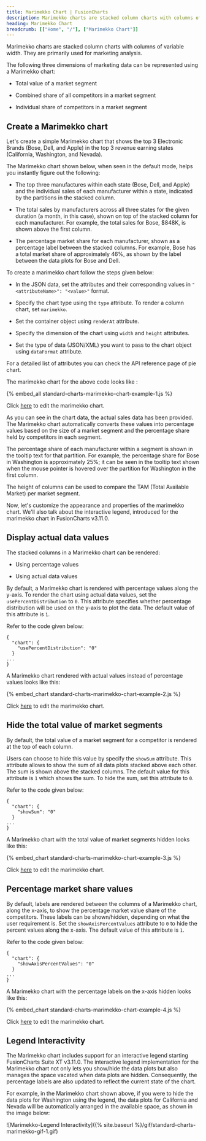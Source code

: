 ```yaml
---
title: Marimekko Chart | FusionCharts
description: Marimekko charts are stacked column charts with columns of variable width. They are primarily used for marketing analysis.
heading: Marimekko Chart
breadcrumb: [["Home", "/"], ["Marimekko Chart"]]
---
```


Marimekko charts are stacked column charts with columns of variable width. They are primarily used for marketing analysis.

The following three dimensions of marketing data can be represented using a Marimekko chart:

* Total value of a market segment

* Combined share of all competitors in a market segment

* Individual share of competitors in a market segment

## Create a Marimekko chart

Let's create a simple Marimekko chart that shows the top 3 Electronic Brands (Bose, Dell, and Apple) in the top 3 revenue earning states (California, Washington, and Nevada).

The Marimekko chart shown below, when seen in the default mode, helps you instantly figure out the following:

* The top three manufactures within each state (Bose, Dell, and Apple) and the individual sales of each manufacturer within a state, indicated by the partitions in the stacked column.

* The total sales by manufacturers across all three states for the given duration (a month, in this case), shown on top of the stacked column for each manufacturer. For example, the total sales for Bose, $848K, is shown above the first column.

* The percentage market share for each manufacturer, shown as a percentage label between the stacked columns. For example, Bose has a total market share of approximately 46%, as shown by the label between the data plots for Bose and Dell.

To create a marimekko chart follow the steps given below:

* In the JSON data, set the attributes and their corresponding values in `"<attributeName>": "<value>"` format.

* Specify the chart type using the `type` attribute. To render a column chart, set `marimekko`.

* Set the container object using `renderAt` attribute.

* Specify the dimension of the chart using `width` and `height` attributes.

* Set the type of data (JSON/XML) you want to pass to the chart object using `dataFormat` attribute.

For a detailed list of attributes you can check the API reference page of pie chart.

The marimekko chart for the above code looks like :

{% embed_all standard-charts-marimekko-chart-example-1.js %}

Click [here](http://jsfiddle.net/fusioncharts/bdmTg/) to edit the marimekko chart.

As you can see in the chart data, the actual sales data has been provided. The Marimekko chart automatically converts these values into percentage values based on the size of a market segment and the percentage share held by competitors in each segment.

The percentage share of each manufacturer within a segment is shown in the tooltip text for that partition. For example, the percentage share for Bose in Washington is approximately 25%; it can be seen in the tooltip text shown when the mouse pointer is hovered over the partition for Washington in the first column.

The height of columns can be used to compare the TAM (Total Available Market) per market segment.

Now, let's customize the appearance and properties of the marimekko chart. We'll also talk about the interactive legend, introduced for the marimekko chart in FusionCharts v3.11.0.

## Display actual data values

The stacked columns in a Marimekko chart can be rendered:

* Using percentage values

* Using actual data values

By default, a Marimekko chart is rendered with percentage values along the y-axis. To render the chart using actual data values, set the `usePercentDistribution` to `0`. This attribute specifies whether percentage distribution will be used on the y-axis to plot the data. The default value of this attribute is `1`.

Refer to the code given below:

```
{
  "chart": {
    "usePercentDistribution": "0"
  }
...
}

```
A Marimekko chart rendered with actual values instead of percentage values looks like this:

{% embed_chart standard-charts-marimekko-chart-example-2.js %}

Click [here](http://jsfiddle.net/fusioncharts/btfhoayu/) to edit the marimekko chart.

## Hide the total value of market segments

By default, the total value of a market segment for a competitor is rendered at the top of each column.

Users can choose to hide this value by specify the `showSum` attribute. This attribute allows to show  the sum of all data plots stacked above each other. The sum is shown above the stacked columns. The default value for this attribute is `1` which shows the sum. To hide the sum, set this attribute to `0`.

Refer to the code given below:

```
{
  "chart": {
    "showSum": "0"
  }
...
}

```

A Marimekko chart with the total value of market segments hidden looks like this:

{% embed_chart standard-charts-marimekko-chart-example-3.js %}

Click [here](http://jsfiddle.net/fusioncharts/m02om320/) to edit the marimekko chart.

## Percentage market share values

By default, labels are rendered between the columns of a Marimekko chart, along the x-axis, to show the percentage market value share of the competitors. These labels can be shown/hidden, depending on what the user requirement is. Set the `showAxisPercentValues` attribute to `0` to hide the percent values along the x-axis. The default value of this attribute is `1`.

Refer to the code given below:

```
{
  "chart": {
    "showAxisPercentValues": "0"
  }
...
}

```

A Marimekko chart with the percentage labels on the x-axis hidden looks like this:

{% embed_chart standard-charts-marimekko-chart-example-4.js %}

Click [here](http://jsfiddle.net/fusioncharts/vvk1of9j/) to edit the marimekko chart.

## Legend Interactivity

The Marimekko chart includes support for an interactive legend starting FusionCharts Suite XT v3.11.0. The interactive legend implementation for the Marimekko chart not only lets you show/hide the data plots but also manages the space vacated when data plots are hidden. Consequently, the percentage labels are also updated to reflect the current state of the chart.

For example, in the Marimekko chart shown above, if you were to hide the data plots for Washington using the legend, the data plots for California and Nevada will be automatically arranged in the available space, as shown in the image below:

![Marimekko-Legend Interactivity]({% site.baseurl %}/gif/standard-charts-marimekko-gif-1.gif)